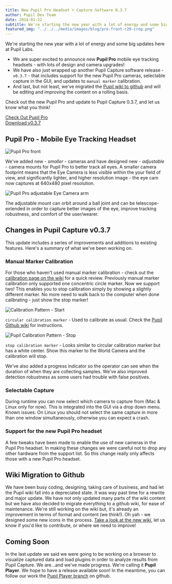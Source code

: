 ```yaml
---
title: New Pupil Pro Headset + Capture Software 0.3.7
author: Pupil Dev Team
date: 2014-01-22
subtitle: We're starting the new year with a lot of energy and some big updates here at Pupil Labs...
featured_img: "../../../media/images/blog/pro-front-r20-crop.png" 
---
```


We're starting the new year with a lot of energy and some big updates here at Pupil Labs. 

+ We are super excited to announce new **Pupil Pro** mobile eye tracking headsets - with lots of design and camera upgrades! 
+ We have also just wrapped up another Pupil Capture software release - `v0.3.7` - that includes support for the new Pupil Pro cameras, selectable capture in the GUI, and updates to `manual marker` calibration. 
+ And last, but not least, we've migrated the [Pupil wiki to github](http://github.com/pupil-labs/pupil/wiki "Pupil Wiki") and will be editing and improving the content on a rolling basis.

Check out the new Pupil Pro and update to Pupil Capture 0.3.7, and let us know what you think!

<div class="Grid Grid--1of2">
  <div class="Grid-cell">
    <a href="/pupil" class="Button">Check Out Pupil Pro</a>
  </div>
  <div class="Grid-cell">
    <a href="https://github.com/pupil-labs/pupil/releases/tag/v0.3.7" class="Button">Download v0.3.7</a>

  </div>
</div>

## **Pupil Pro** - Mobile Eye Tracking Headset

<div class="Grid Grid--1of2">
  <div class="Grid-cell">
    <img src="../../../media/images/pro-front-r20-crop.png" class="Feature-image" alt="Pupil Pro front">
    <p>
    We've added new - <em>smaller</em> - cameras and have designed new - <em>adjustable</em> - camera mounts for Pupil Pro to better track all eyes.  A smaller camera footprint means that the Eye Camera is less visible within the your field of view, and significantly lighter, and higher resolution image - the eye cam now captures at 640x480 pixel resolution.  
    </p>
  </div>
  <div class="Grid-cell">
   <img src="../../../media/images/pupil-pro-eye-cam-adjustable-arm.png" class="Feature-image" alt="Pupil Pro adjustable Eye Camera arm">
   <p class="col-md-6">
    The adjustable mount can orbit around a ball joint and can be telescope-extended in order to capture better images of the eye, improve tracking robustness, and comfort of the user/wearer.
  </p>
  </div>
</div>

## Changes in Pupil Capture v0.3.7
This update includes a series of improvements and additions to existing features. Here's a summary of what we've been working on.

### Manual Marker Calibration
For those who haven't used manual marker calibration - check out the [calibration page on the wiki](https://github.com/pupil-labs/pupil/wiki/Pupil-Capture#manual-marker-calibration "Manual Marker Calibration") for a quick review. Previously manual marker calibration only supported one concentric circle marker. Now we support two! This enables you to stop calibration simply by showing a slightly different marker. No more need to walk back to the computer when done calibrating - just show the stop marker! 

<div class="Grid Grid--1of2">
  <div class="Grid-cell">
    <img src="../../../media/images/manual_calibration_marker-01.png" class="Feature-image" alt="Calibration Pattern - Start">
    <p>
    <code>circular calibration marker</code> - Used to calibrate as usual. Check the <a href="http://github.com/pupil-labs/pupil/wiki/Pupil-Capture#calibration" alt="Pupil Wiki - Calibration">Pupil Github wiki</a> for instructions.
    </p>
  </div>
  <div class="Grid-cell">
   <img src="../../../media/images/manual_calibration_marker-02.png" class="Feature-image" alt="Pupil Calibration Pattern - Stop">
   <p>
    <code>stop calibration marker</code> - Looks similar to circular calibration marker but has a white center. Show this marker to the World Camera and the calibration will stop.
  </p>
  </div>
</div>

We've also added a progress indicator so the operator can see when the duration of when they are collecting samples. We've also improved detection robustness as some users had trouble with false positives.

### Selectable Capture
During runtime you can now select which camera to capture from (Mac & Linux only for now). This is integrated into the GUI via a drop down menu. Known issues: On Linux you should not select the same capture in more than one window simultaneously, otherwise you can expect a crash.

### Support for the new Pupil Pro headset
A few tweaks have been made to enable the use of new cameras in the Pupil Pro headset. In making these changes we were careful not to drop any other hardware from the support list. So this change really only affects those with a new Pupil Pro headset.

## Wiki Migration to Github
We have been busy coding, designing, taking care of business, and had let the Pupil wiki fall into a depreciated state. It was way past time for a rewrite and major update. We have not only updated many parts of the wiki content but we have also decided to migrate everything to a github wiki, for ease of maintenance.  We're still working on the wiki but, it's already an improvement in terms of format and content (we think!).  Oh yah - we designed some new icons in the process.  [Take a look at the new wiki](http://github.com/pupil-labs/pupil/wiki "Pupil Labs Wiki"), let us know if you'd like to contribute, or where we need to improve!

## Coming Soon
In the last update we said we were going to be working on a browser to visualize captured data and load plugins in order to analyze results from Pupil Capture.  We are...and we've made progress.  We're calling it **Pupil Player**.  We hope to have a release available soon!  In the meantime, you can follow our work the [Pupil Player branch](https://github.com/pupil-labs/pupil/tree/pupil_player "Pupil Player - Git Branch") on github.